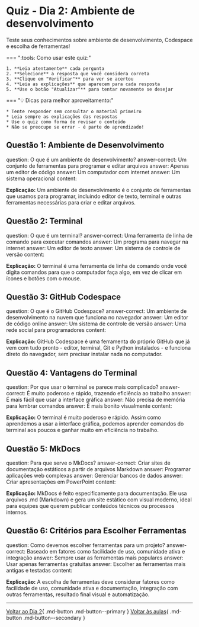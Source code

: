 # Quiz - Dia 2: Ambiente de desenvolvimento

Teste seus conhecimentos sobre ambiente de desenvolvimento, Codespace e escolha de ferramentas!

<div class="grid" markdown>

=== ":tools: Como usar este quiz:"

    1. **Leia atentamente** cada pergunta
    2. **Selecione** a resposta que você considera correta
    3. **Clique em "Verificar"** para ver se acertou
    4. **Leia as explicações** que aparecem para cada resposta
    5. **Use o botão "Atualizar"** para tentar novamente se desejar
    
=== ":bulb: Dicas para melhor aproveitamento:"

    * Tente responder sem consultar o material primeiro
    * Leia sempre as explicações das respostas
    * Use o quiz como forma de revisar o conteúdo
    * Não se preocupe se errar - é parte do aprendizado!

</div>

## Questão 1: Ambiente de Desenvolvimento

<?quiz?>
question: O que é um ambiente de desenvolvimento?
answer-correct: Um conjunto de ferramentas para programar e editar arquivos
answer: Apenas um editor de código
answer: Um computador com internet
answer: Um sistema operacional
content:
<p><strong>Explicação:</strong> Um ambiente de desenvolvimento é o conjunto de ferramentas que usamos para programar, incluindo editor de texto, terminal e outras ferramentas necessárias para criar e editar arquivos.</p>
<?/quiz?>

## Questão 2: Terminal

<?quiz?>
question: O que é um terminal?
answer-correct: Uma ferramenta de linha de comando para executar comandos
answer: Um programa para navegar na internet
answer: Um editor de texto
answer: Um sistema de controle de versão
content:
<p><strong>Explicação:</strong> O terminal é uma ferramenta de linha de comando onde você digita comandos para que o computador faça algo, em vez de clicar em ícones e botões com o mouse.</p>
<?/quiz?>

## Questão 3: GitHub Codespace

<?quiz?>
question: O que é o GitHub Codespace?
answer-correct: Um ambiente de desenvolvimento na nuvem que funciona no navegador
answer: Um editor de código online
answer: Um sistema de controle de versão
answer: Uma rede social para programadores
content:
<p><strong>Explicação:</strong> GitHub Codespace é uma ferramenta do próprio GitHub que já vem com tudo pronto - editor, terminal, Git e Python instalados - e funciona direto do navegador, sem precisar instalar nada no computador.</p>
<?/quiz?>

## Questão 4: Vantagens do Terminal

<?quiz?>
question: Por que usar o terminal se parece mais complicado?
answer-correct: É muito poderoso e rápido, trazendo eficiência ao trabalho
answer: É mais fácil que usar a interface gráfica
answer: Não precisa de memória para lembrar comandos
answer: É mais bonito visualmente
content:
<p><strong>Explicação:</strong> O terminal é muito poderoso e rápido. Assim como aprendemos a usar a interface gráfica, podemos aprender comandos do terminal aos poucos e ganhar muito em eficiência no trabalho.</p>
<?/quiz?>

## Questão 5: MkDocs

<?quiz?>
question: Para que serve o MkDocs?
answer-correct: Criar sites de documentação estáticos a partir de arquivos Markdown
answer: Programar aplicações web complexas
answer: Gerenciar bancos de dados
answer: Criar apresentações em PowerPoint
content:
<p><strong>Explicação:</strong> MkDocs é feito especificamente para documentação. Ele usa arquivos .md (Markdown) e gera um site estático com visual moderno, ideal para equipes que querem publicar conteúdos técnicos ou processos internos.</p>
<?/quiz?>

## Questão 6: Critérios para Escolher Ferramentas

<?quiz?>
question: Como devemos escolher ferramentas para um projeto?
answer-correct: Baseado em fatores como facilidade de uso, comunidade ativa e integração
answer: Sempre usar as ferramentas mais populares
answer: Usar apenas ferramentas gratuitas
answer: Escolher as ferramentas mais antigas e testadas
content:
<p><strong>Explicação:</strong> A escolha de ferramentas deve considerar fatores como facilidade de uso, comunidade ativa e documentação, integração com outras ferramentas, resultado final visual e automatização.</p>
<?/quiz?>

---

[Voltar ao Dia 2](dia_02.md){ .md-button .md-button--primary }
[Voltar às aulas](../index.md){ .md-button .md-button--secondary } 